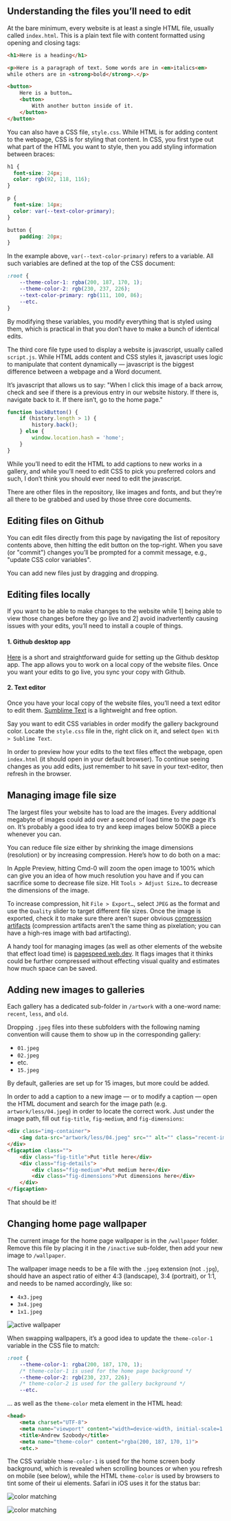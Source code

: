 ## Understanding the files you’ll need to edit

At the bare minimum, every website is at least a single HTML file, usually called `index.html`. This is a plain text file with content formatted using opening and closing tags:

```html
<h1>Here is a heading</h1>

<p>Here is a paragraph of text. Some words are in <em>italics<em>
while others are in <strong>bold</strong>.</p>

<button>
    Here is a button…
    <button>
        With another button inside of it.
    </button>
</button>
```

You can also have a CSS file, `style.css`. While HTML is for adding content to the webpage, CSS is for styling that content. In CSS, you first type out what part of the HTML you want to style, then you add styling information between braces:

```css
h1 {
  font-size: 24px;
  color: rgb(92, 118, 116);
}

p {
  font-size: 14px;
  color: var(--text-color-primary);
}

button {
    padding: 20px;
}
```

In the example above, `var(--text-color-primary)` refers to a variable. All such variables are defined at the top of the CSS document: 

```css
:root {
    --theme-color-1: rgba(200, 187, 170, 1);
    --theme-color-2: rgb(230, 237, 226);
    --text-color-primary: rgb(111, 100, 86);
    --etc.
}
```

By modifying these variables, you modify everything that is styled using them, which is practical in that you don’t have to make a bunch of identical edits.

The third core file type used to display a website is javascript, usually called `script.js`. While HTML adds content and CSS styles it, javascript uses logic to manipulate that content dynamically — javascript is the biggest difference between a webpage and a Word document.

It’s javascript that allows us to say: "When I click this image of a back arrow, check and see if there is a previous entry in our website history. If there is, navigate back to it. If there isn’t, go to the home page."

```js
function backButton() {
    if (history.length > 1) {
        history.back();
    } else {
        window.location.hash = 'home';
    }
}
```

While you’ll need to edit the HTML to add captions to new works in a gallery, and while you’ll need to edit CSS to pick you preferred colors and such, I don’t think you should ever need to edit the javascript.

There are other files in the repository, like images and fonts, and but they’re all there to be grabbed and used by those three core documents.


## Editing files on Github

You can edit files directly from this page by navigating the list of repository contents above, then hitting the edit button on the top-right. When you save (or "commit") changes you’ll be prompted for a commit message, e.g., "update CSS color variables".

You can add new files just by dragging and dropping.


## Editing files locally

If you want to be able to make changes to the website while 1] being able to view those changes before they go live and 2] avoid inadvertently causing issues with your edits, you’ll need to install a couple of things.

#### 1. Github desktop app

[Here](https://youtu.be/PvUexC0-D2s) is a short and straightforward guide for setting up the Github desktop app. The app allows you to work on a local copy of the website files. Once you want your edits to go live, you sync your copy with Github.

#### 2. Text editor

Once you have your local copy of the website files, you’ll need a text editor to edit them. [Sumblime Text](https://www.sublimetext.com/) is a lightweight and free option.

Say you want to edit CSS variables in order modify the gallery background color. Locate the `style.css` file in the, right click on it, and select `Open With > Sublime Text`. 

In order to preview how your edits to the text files effect the webpage, open `index.html` (it should open in your default browser). To continue seeing changes as you add edits, just remember to hit save in your text-editor, then refresh in the browser.


## Managing image file size

The largest files your website has to load are the images. Every additional megabyte of images could add over a second of load time to the page it’s on. It’s probably a good idea to try and keep images below 500KB a piece whenever you can.

You can reduce file size either by shrinking the image dimensions (resolution) or by increasing compression. Here’s how to do both on a mac:

In Apple Preview, hitting Cmd-0 will zoom the open image to 100% which can give you an idea of how much resolution you have and if you can sacrifice some to decrease file size. Hit `Tools > Adjust Size…` to decrease the dimensions of the image.

To increase compression, hit `File > Export…`, select `JPEG` as the format and use the `Quality` slider to target different file sizes. Once the image is exported, check it to make sure there aren't super obvious [compression artifacts](https://external-content.duckduckgo.com/iu/?u=https%3A%2F%2Ftechterms.com%2Fimg%2Fxl%2Fartifact_1543.png&f=1&nofb=1&ipt=7cee300beb5f2a79c7ab6bc4e254e57e9dd81e4b977887cb6b0cd73c5ccc8d3e&ipo=images) (compression artifacts aren't the same thing as pixelation; you can have a high-res image with bad artifacting).

A handy tool for managing images (as well as other elements of the website that effect load time) is [pagespeed.web.dev](https://pagespeed.web.dev/). It flags images that it thinks could be further compressed without effecting visual quality and estimates how much space can be saved.


## Adding new images to galleries

Each gallery has a dedicated sub-folder in `/artwork` with a one-word name: `recent`, `less`, and `old`.

Dropping `.jpeg` files into these subfolders with the following naming convention will cause them to show up in the corresponding gallery: 

- `01.jpeg`
- `02.jpeg`
- etc.
- `15.jpeg`

By default, galleries are set up for 15 images, but more could be added.

In order to add a caption to a new image — or to modify a caption — open the HTML document and search for the image path (e.g. `artwork/less/04.jpeg`) in order to locate the correct work. Just under the image path, fill out `fig-title`, `fig-medium`, and `fig-dimensions`:

```html
<div class="img-container">
    <img data-src="artwork/less/04.jpeg" src="" alt="" class="recent-img">
</div>
<figcaption class="">
    <div class="fig-title">Put title here</div>
    <div class="fig-details">
        <div class="fig-medium">Put medium here</div>
        <div class="fig-dimensions">Put dimensions here</div>
    </div>
</figcaption>
```

That should be it!

## Changing home page wallpaper

The current image for the home page wallpaper is in the `/wallpaper` folder. Remove this file by placing it in the `/inactive` sub-folder, then add your new image to `/wallpaper`.

The wallpaper image needs to be a file with the `.jpeg` extension (not `.jpg`), should have an aspect ratio of either 4:3 (landscape), 3:4 (portrait), or 1:1, and needs to be named accordingly, like so:

- `4x3.jpeg`
- `3x4.jpeg`
- `1x1.jpeg`

![active wallpaper](readme/active-wallpaper.png)

When swapping wallpapers, it’s a good idea to update the `theme-color-1` variable in the CSS file to match: 

```css
:root {
    --theme-color-1: rgba(200, 187, 170, 1);
    /* theme-color-1 is used for the home page background */
    --theme-color-2: rgb(230, 237, 226);
    /* theme-color-2 is used for the gallery background */
    --etc.
```

… as well as the `theme-color` meta element in the HTML head: 

```html
<head>
    <meta charset="UTF-8">
    <meta name="viewport" content="width=device-width, initial-scale=1.0">
    <title>Andrew Szobody</title>
    <meta name="theme-color" content="rgba(200, 187, 170, 1)">
    <etc.>
```

The CSS variable `theme-color-1` is used for the home screen body background, which is revealed when scrolling bounces or when you refresh on mobile (see below), while the HTML `theme-color` is used by browsers to tint some of their ui elements. Safari in iOS uses it for the status bar: 

![color matching](readme/color-matching-1.png)

![color matching](readme/color-matching-2.png)

